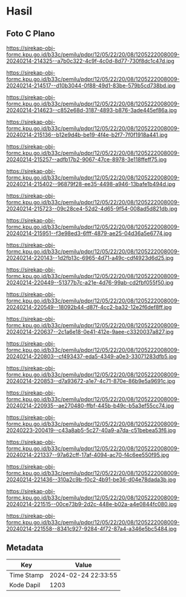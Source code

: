 # Hasil

## Foto C Plano

https://sirekap-obj-formc.kpu.go.id/b33c/pemilu/pdpr/12/05/22/20/08/1205222008009-20240214-214325--a7b0c322-4c9f-4c0d-8d77-730f8dc1c47d.jpg

https://sirekap-obj-formc.kpu.go.id/b33c/pemilu/pdpr/12/05/22/20/08/1205222008009-20240214-214517--d10b3044-0f88-49d1-83be-579b5cd738bd.jpg

https://sirekap-obj-formc.kpu.go.id/b33c/pemilu/pdpr/12/05/22/20/08/1205222008009-20240214-214623--c852e68d-3187-4893-b876-3ade445ef86a.jpg

https://sirekap-obj-formc.kpu.go.id/b33c/pemilu/pdpr/12/05/22/20/08/1205222008009-20240214-215136--b12e9d4b-be19-4f4e-b2f7-7f0f1918a441.jpg

https://sirekap-obj-formc.kpu.go.id/b33c/pemilu/pdpr/12/05/22/20/08/1205222008009-20240214-215257--adfb17b2-9067-47ce-8978-3e118ffeff75.jpg

https://sirekap-obj-formc.kpu.go.id/b33c/pemilu/pdpr/12/05/22/20/08/1205222008009-20240214-215402--96879f28-ee35-4498-a946-13bafe1b494d.jpg

https://sirekap-obj-formc.kpu.go.id/b33c/pemilu/pdpr/12/05/22/20/08/1205222008009-20240214-215723--09c28ce4-52d2-4d65-9f54-008ad5d821db.jpg

https://sirekap-obj-formc.kpu.go.id/b33c/pemilu/pdpr/12/05/22/20/08/1205222008009-20240214-215951--f3e98ed3-6fff-4879-ae25-04d36a5e6774.jpg

https://sirekap-obj-formc.kpu.go.id/b33c/pemilu/pdpr/12/05/22/20/08/1205222008009-20240214-220143--1d2fb13c-6965-4d71-a49c-cdf4923d6d25.jpg

https://sirekap-obj-formc.kpu.go.id/b33c/pemilu/pdpr/12/05/22/20/08/1205222008009-20240214-220449--51377b7c-a21e-4d76-99ab-cd2fbf055f50.jpg

https://sirekap-obj-formc.kpu.go.id/b33c/pemilu/pdpr/12/05/22/20/08/1205222008009-20240214-220549--18092b44-d87f-4cc2-ba32-12e2f6def8ff.jpg

https://sirekap-obj-formc.kpu.go.id/b33c/pemilu/pdpr/12/05/22/20/08/1205222008009-20240214-220637--2c1a6e18-0e41-412e-9aee-c3320037a827.jpg

https://sirekap-obj-formc.kpu.go.id/b33c/pemilu/pdpr/12/05/22/20/08/1205222008009-20240214-220803--cf493437-eda5-4349-a0e3-33071283dfb5.jpg

https://sirekap-obj-formc.kpu.go.id/b33c/pemilu/pdpr/12/05/22/20/08/1205222008009-20240214-220853--d7a93672-a1e7-4c71-870e-86b9e5a9691c.jpg

https://sirekap-obj-formc.kpu.go.id/b33c/pemilu/pdpr/12/05/22/20/08/1205222008009-20240214-220935--ae270480-ffbf-445b-b49c-b5a3ef55cc74.jpg

https://sirekap-obj-formc.kpu.go.id/b33c/pemilu/pdpr/12/05/22/20/08/1205222008009-20240223-200419--c43a8ab5-5c27-40a9-a7da-c51bebea53f6.jpg

https://sirekap-obj-formc.kpu.go.id/b33c/pemilu/pdpr/12/05/22/20/08/1205222008009-20240214-221337--97a62cff-17af-4094-ac70-f4c6ee550f95.jpg

https://sirekap-obj-formc.kpu.go.id/b33c/pemilu/pdpr/12/05/22/20/08/1205222008009-20240214-221436--310a2c9b-f0c2-4b91-be36-d04e78dada3b.jpg

https://sirekap-obj-formc.kpu.go.id/b33c/pemilu/pdpr/12/05/22/20/08/1205222008009-20240214-221515--00ce73b9-2d2c-448e-b02a-a4e0844fc080.jpg

https://sirekap-obj-formc.kpu.go.id/b33c/pemilu/pdpr/12/05/22/20/08/1205222008009-20240214-221558--8341c927-9284-4f72-87a4-a346e5bc5484.jpg


## Metadata

| Key        | Value               |
| ---------- | ------------------- |
| Time Stamp | 2024-02-24 22:33:55 |
| Kode Dapil | 1203                |



